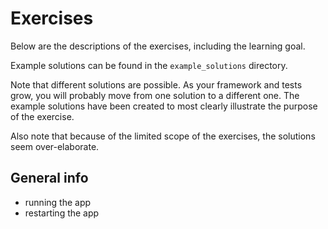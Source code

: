 # Exercises

Below are the descriptions of the exercises, including the learning goal.  

Example solutions can be found in the `example_solutions` directory.  

Note that different solutions are possible.
As your framework and tests grow, you will probably move from one solution to a different one. The example
solutions have been created to most clearly illustrate the purpose of the exercise.  

Also note that because of the limited scope of the exercises, the solutions seem over-elaborate.


## General info
- running the app
- restarting the app


